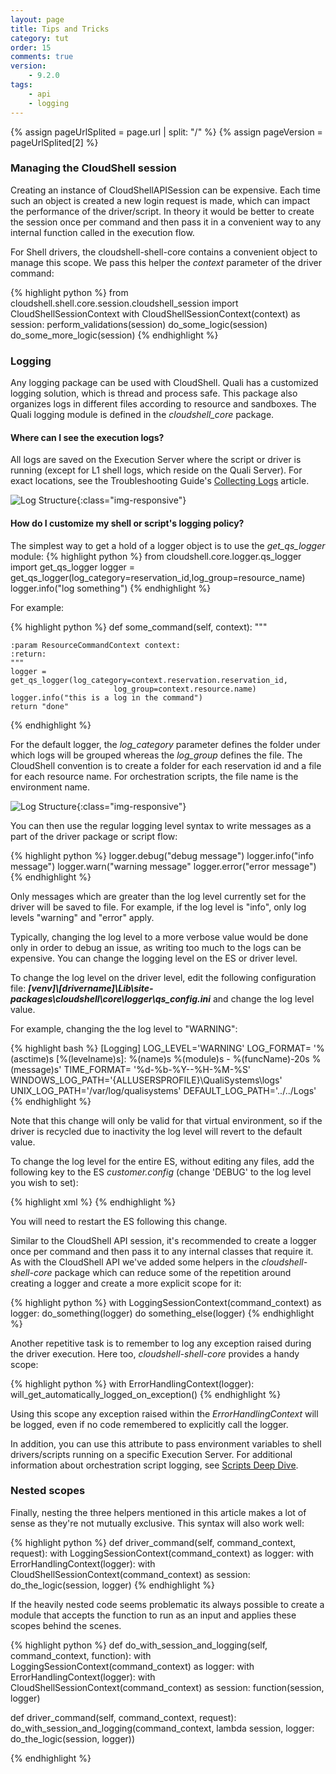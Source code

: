 ```yaml
---
layout: page
title: Tips and Tricks
category: tut
order: 15
comments: true
version:
    - 9.2.0
tags:
    - api
    - logging
---
```


{% assign pageUrlSplited = page.url | split: "/" %}
{% assign pageVersion = pageUrlSplited[2] %}

### Managing the CloudShell session

Creating an instance of CloudShellAPISession can be expensive. Each time such an object is created
a new login request is made, which can impact the performance of the driver/script. In theory
it would be better to create the session once per command and then pass it in a convenient way
to any internal function called in the execution flow.

For Shell drivers, the cloudshell-shell-core contains a convenient object to manage this scope.
We pass this helper the _context_ parameter of the driver command:

{% highlight python %}
from cloudshell.shell.core.session.cloudshell_session import CloudShellSessionContext
with CloudShellSessionContext(context) as session:
         perform_validations(session)
         do_some_logic(session)
         do_some_more_logic(session)
{% endhighlight %}

### Logging

Any logging package can be used with CloudShell. Quali has a customized logging solution, which is thread and process safe. This package also organizes logs in different files according to resource and sandboxes. The Quali logging module is defined in the _cloudshell_core_ package.

#### Where can I see the execution logs?

All logs are saved on the Execution Server where the script or driver is running (except for L1 shell logs, which reside on the Quali Server). For exact locations, see the Troubleshooting Guide's <a href="http://help.quali.com/doc/9.0/Troubleshooting/Content/Troubleshooting/Collecting-logs.htm" target="_blank">Collecting Logs</a> article.

![Log Structure]({{site.baseurl}}/assets/logging-inventory-shells.png){:class="img-responsive"}

#### How do I customize my shell or script's logging policy?

The simplest way to get a hold of a logger object is to use the _get_qs_logger_ module:
{% highlight python %}
from cloudshell.core.logger.qs_logger import get_qs_logger
logger = get_qs_logger(log_category=reservation_id,log_group=resource_name)
logger.info("log something")
{% endhighlight %}

For example:

{% highlight python %}
def some_command(self, context):
    """

    :param ResourceCommandContext context:
    :return:
    """
    logger = get_qs_logger(log_category=context.reservation.reservation_id,
                           log_group=context.resource.name)
    logger.info("this is a log in the command")
    return "done"
{% endhighlight %}

For the default logger, the _log_category_ parameter defines the folder under which logs will be grouped
whereas the _log_group_ defines the file. The CloudShell convention is to create a folder for each
reservation id and a file for each resource name. For orchestration scripts, the file name
is the environment name.

![Log Structure]({{site.baseurl}}/assets/log_structure.png){:class="img-responsive"}

You can then use the regular logging level syntax to write messages as a part of the driver
package or script flow:

{% highlight python %}
logger.debug("debug message")
logger.info("info message")
logger.warn("warning message"
logger.error("error message")
{% endhighlight %}

Only messages which are greater than the log level currently set for the driver will be saved to file. For example, if the log level is "info", only log levels "warning" and "error" apply.

Typically, changing the log level to a more verbose value would be done only in order to debug an issue, as
writing too much to the logs can be expensive. You can change the logging level on the ES or driver level.

To change the log level on the driver level, edit the following configuration file:
**_[venv]\\[drivername]\\Lib\\site-packages\\cloudshell\\core\\logger\qs_config.ini_** and change the
log level value. 

For example, changing the the log level to "WARNING":

{% highlight bash %}
[Logging]
LOG_LEVEL='WARNING'
LOG_FORMAT= '%(asctime)s [%(levelname)s]: %(name)s %(module)s - %(funcName)-20s %(message)s'
TIME_FORMAT= '%d-%b-%Y--%H-%M-%S'
WINDOWS_LOG_PATH='{ALLUSERSPROFILE}\QualiSystems\logs'
UNIX_LOG_PATH='/var/log/qualisystems'
DEFAULT_LOG_PATH='../../Logs'
{% endhighlight %}

Note that this change will only be valid for that virtual environment, so if the driver
is recycled due to inactivity the log level will revert to the default value.

To change the log level for the entire ES, without editing any files, add the following key to the ES
_customer.config_ (change 'DEBUG' to the log level you wish to set):

{% highlight xml %}
<add key="DefaultPythonEnvrionmentVariables" value="LOG_LEVEL=DEBUG"/>
{% endhighlight %}

You will need to restart the ES following this change.

Similar to the CloudShell API session, it's recommended to create a logger once per command and then pass it
to any internal classes that require it. As with the CloudShell API we've added some helpers in the _cloudshell-shell-core_
package which can reduce some of the repetition around creating a logger and create a more explicit scope for it:

{% highlight python %}
with LoggingSessionContext(command_context) as logger:
    do_something(logger)
    do something_else(logger)
{% endhighlight %}

Another repetitive task is to remember to log any exception raised during the driver execution. Here too,
_cloudshell-shell-core_ provides a handy scope:

{% highlight python %}
with ErrorHandlingContext(logger):
    will_get_automatically_logged_on_exception()
{% endhighlight %}

Using this scope any exception raised within the _ErrorHandlingContext_ will be logged, even if no code remembered
to explicitly call the logger.

In addition, you can use this attribute to pass environment variables to shell drivers/scripts running on a specific Execution Server. For additional information about orchestration script logging, see [Scripts Deep Dive]({{site.baseurl}}/orchestration/{{pageVersion}}/scripts-deep-dive.html).

### Nested scopes

Finally, nesting the three helpers mentioned in this article makes a lot of sense as they're not mutually exclusive.
This syntax will also work well:

{% highlight python %}
def driver_command(self, command_context, request):
    with LoggingSessionContext(command_context) as logger:
        with ErrorHandlingContext(logger):
            with CloudShellSessionContext(command_context) as session:
                do_the_logic(session, logger)
{% endhighlight %}

If the heavily nested code seems problematic its always possible to create a module that accepts the function to
run as an input and applies these scopes behind the scenes.


{% highlight python %}
def do_with_session_and_logging(self, command_context, function):
    with LoggingSessionContext(command_context) as logger:
        with ErrorHandlingContext(logger):
            with CloudShellSessionContext(command_context) as session:
                function(session, logger)

def driver_command(self, command_context, request):
    do_with_session_and_logging(command_context,
                                lambda session, logger: do_the_logic(session, logger))

{% endhighlight %}
